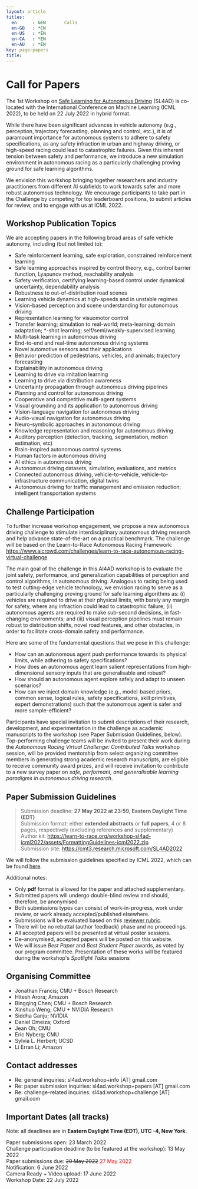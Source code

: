 ```yaml
---
layout: article
titles:
  en      : &EN       Calls
  en-GB   : *EN
  en-US   : *EN
  en-CA   : *EN
  en-AU   : *EN
key: page-papers
title:
---
```


<style>
.article__header h1 {
    display: none;
}
</style>

# Call for Papers

<p>The 1st Workshop on <a href="https://learn-to-race.org/workshop-sl4ad-icml2022/" target="_blank">Safe Learning for Autonomous Driving</a> (SL4AD) is co-located with the International Conference on Machine Learning (ICML 2022), to be held on 22 July 2022 in hybrid format.</p>

While there have been significant advances in vehicle autonomy (e.g., perception, trajectory forecasting, planning and control, etc.), it is of paramount importance for autonomous systems to adhere to safety specifications, as any safety infraction in urban and highway driving, or high-speed racing could lead to catastrophic failures. Given this inherent tension between safety and performance, we introduce a new simulation environment in autonomous racing as a particularly challenging proving ground for safe learning algorithms.<br>

We envision this workshop bringing together researchers and industry practitioners from different AI subfields to work towards safer and more robust autonomous technology. We encourage participants to take part in the Challenge by competing for top leaderboard positions, to submit articles for review, and to engage with us at ICML 2022.

## Workshop Publication Topics

We are accepting papers in the following broad areas of safe vehicle autonomy, including (but not limited to):

- Safe reinforcement learning, safe exploration, constrained reinforcement learning
- Safe learning approaches inspired by control theory, e.g., control barrier function, Lyapunov method, reachability analysis
- Safety verification, certifying learning-based control under dynamical uncertainty, dependability analysis
- Robustness to out-of-distribution road scenes
- Learning vehicle dynamics at high-speeds and in unstable regimes
- Vision-based perception and scene understanding for autonomous driving
- Representation learning for visuomotor control
- Transfer learning; simulation to real-world; meta-learning; domain adaptation; *-shot learning; self/semi/weakly-supervised learning
- Multi-task learning in autonomous driving
- End-to-end and real-time autonomous driving systems
- Novel automotive sensors and their applications
- Behavior prediction of pedestrians, vehicles, and animals; trajectory forecasting
- Explainability in autonomous driving
- Learning to drive via imitation learning
- Learning to drive via distribution awareness
- Uncertainty propagation through autonomous driving pipelines
- Planning and control for autonomous driving
- Cooperative and competitive multi-agent systems
- Visual grounding and its application to autonomous driving
- Vision-language navigation for autonomous driving
- Audio-visual navigation for autonomous driving
- Neuro-symbolic approaches in autonomous driving
- Knowledge representation and reasoning for autonomous driving
- Auditory perception (detection, tracking, segmentation, motion estimation, etc)
- Brain-inspired autonomous control systems
- Human factors in autonomous driving
- AI ethics in autonomous driving
- Autonomous driving datasets, simulation, evaluations, and metrics
- Connected autonomous driving, vehicle-to-vehicle, vehicle-to-infrastructure communication, digital twins
- Autonomous driving for traffic management and emission reduction; intelligent transportation systems

## Challenge Participation

To further increase workshop engagement, we propose a new autonomous driving challenge to stimulate interdisciplinary autonomous driving research and help advance state-of-the-art on a practical benchmark. The challenge will be based on the Learn-to-Race Autonomous Racing Framework: <a href="https://www.aicrowd.com/challenges/learn-to-race-autonomous-racing-virtual-challenge" target="_blank">https://www.aicrowd.com/challenges/learn-to-race-autonomous-racing-virtual-challenge</a>

The main goal of the challenge in this AI4AD workshop is to evaluate the joint safety, performance, and generalization capabilities of perception and control algorithms, in autonomous driving. Analogous to racing being used to test cutting-edge vehicle technology, we envision racing to serve as a particularly challenging proving ground for safe learning algorithms as: (i) vehicles are required to drive at their physical limits, with barely any margin for safety, where any infraction could lead to catastrophic failure; (ii) autonomous agents are required to make sub-second decisions, in fast-changing environments; and (iii) visual perception pipelines must remain robust to distribution shifts, novel road features, and other obstacles, in order to facilitate cross-domain safety and performance.

Here are some of the fundamental questions that we pose in this challenge:
- How can an autonomous agent push performance towards its physical limits, while adhering to safety specifications?
- How does an autonomous agent learn salient representations from high-dimensional sensory inputs that are generalisable and robust?
- How should an autonomous agent explore safely and adapt to unseen scenarios?
- How can we inject domain knowledge (e.g., model-based priors, common sense, logical rules, safety specifications, skill primitives, expert demonstrations) such that the autonomous agent is safer and more sample-efficient?

Participants have special invitation to submit descriptions of their research, development, and experimentation in the challenge as academic manuscripts to the workshop (see Paper Submission Guidelines, below). Top-performing challenge teams will be invited to present their work during the <i>Autonomous Racing Virtual Challenge: Contributed Talks</i> workshop session, will be provided mentorship from select organizing committee members in generating strong academic research manuscripts, are eligible to receive community award prizes, and will receive invitation to contribute to a new survey paper on <i>safe, performant, and generalisable learning paradigms in autonomous driving research</i>.

## Paper Submission Guidelines

> Submission deadline: <b>27 May 2022 at 23:59, Eastern Daylight Time (EDT)</b><br>
> Submission format: either <b>extended abstracts</b> or <b>full papers</b>, 4 or 8 pages, respectively (excluding references and supplementary)<br>
> Author kit: <a href="https://learn-to-race.org/workshop-sl4ad-icml2022/assets/FormattingGuidelines-icml2022.zip" target="_blank">https://learn-to-race.org/workshop-sl4ad-icml2022/assets/FormattingGuidelines-icml2022.zip</a><br>
> Submission site: <a href="https://cmt3.research.microsoft.com/SL4AD2022" target="_blank">https://cmt3.research.microsoft.com/SL4AD2022</a>

We will follow the submission guidelines specified by ICML 2022, which can be found <a href="https://icml.cc/Conferences/2022/CallForPapers" target="_blank">here</a>.

Additional notes:

- Only <b>pdf</b> format is allowed for the paper and attached supplementary.
- Submitted papers will undergo double-blind review and should, therefore, be anonymised.
- Both submissions types can consist of work-in-progress, work under review, or work already accepted/published elsewhere.
- Submissions will be evaluated based on this <a href="{{ site.baseurl }}/assets/images/reviewer_questions.png" target="_blank">reviewer rubric</a>.
- There will be no rebuttal (author feedback) phase and no proceedings.
- All accepted papers will be presented at virtual poster sessions.
- De-anonymised, accepted papers will be posted on this website.
- We will issue <i>Best Paper</i> and <i>Best Student Paper</i> awards, as voted by our program committee. Presentation of these works will be featured during the workshop's <i>Spotlight Talks</i> sessions

## Organising Committee

- Jonathan Francis; CMU + Bosch Research
- Hitesh Arora; Amazon
- Bingqing Chen; CMU + Bosch Research
- Xinshuo Weng; CMU + NVIDIA Research
- Siddha Ganju; NVIDIA
- Daniel Omeiza; Oxford
- Jean Oh; CMU
- Eric Nyberg; CMU
- Sylvia L. Herbert; UCSD
- Li Erran Li; Amazon

## Contact addresses

- Re: general inquiries: sl4ad.workshop+info [AT] gmail.com
- Re: paper submission inquiries: sl4ad.workshop+papers [AT] gmail.com
- Re: challenge-related inquiries: sl4ad.workshop+challenge [AT] gmail.com

## Important Dates (all tracks)

Note: all deadlines are in <b>Eastern Daylight Time (EDT), UTC -4, New York</b>.

<div>
Paper submissions open: 23 March 2022<br>
Challenge participation deadline (to be featured at the workshop): 13 May 2022<br>
Paper submissions due: <p style="display:inline; text-decoration:line-through;">20 May 2022</p><p style="display:inline; color:red;">&nbsp;27 May 2022</p><br>
Notification: 6 June 2022<br>
Camera Ready + Video upload: 17 June 2022<br>
Workshop Date: 22 July 2022
</div>
